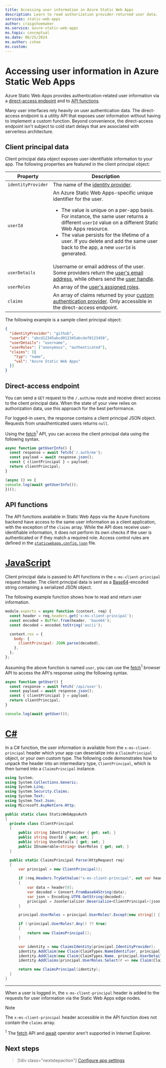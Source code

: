 ```yaml
---
title: Accessing user information in Azure Static Web Apps
description: Learn to read authorization provider-returned user data.
services: static-web-apps
author: craigshoemaker
ms.service: azure-static-web-apps
ms.topic: conceptual
ms.date: 06/25/2024
ms.author: cshoe
ms.custom:
---
```


# Accessing user information in Azure Static Web Apps

Azure Static Web Apps provides authentication-related user information via a [direct-access endpoint](#direct-access-endpoint) and to [API functions](#api-functions).

Many user interfaces rely heavily on user authentication data. The direct-access endpoint is a utility API that exposes user information without having to implement a custom function. Beyond convenience, the direct-access endpoint isn't subject to cold start delays that are associated with serverless architecture.

## Client principal data

Client principal data object exposes user-identifiable information to your app. The following properties are featured in the client principal object:

| Property | Description |
|---|---|
| `identityProvider` | The name of the [identity provider](authentication-authorization.yml). |
| `userId`| An Azure Static Web Apps-specific unique identifier for the user. <ul><li>The value is unique on a per-app basis. For instance, the same user returns a different `userId` value on a different Static Web Apps resource.<li>The value persists for the lifetime of a user. If you delete and add the same user back to the app, a new `userId` is generated.</ul> |
| `userDetails` | Username or email address of the user. Some providers return the [user's email address](authentication-authorization.yml), while others send the [user handle](authentication-authorization.yml). |
| `userRoles` | An array of the [user's assigned roles](authentication-authorization.yml). |
| `claims` | An array of claims returned by your [custom authentication provider](authentication-custom.md). Only accessible in the direct-access endpoint. |

The following example is a sample client principal object:

```json
{
  "identityProvider": "github",
  "userId": "abcd12345abcd012345abcdef0123450",
  "userDetails": "username",
  "userRoles": ["anonymous", "authenticated"],
  "claims": [{
    "typ": "name",
    "val": "Azure Static Web Apps"
  }]
}
```

## Direct-access endpoint

You can send a `GET` request to the `/.auth/me` route and receive direct access to the client principal data. When the state of your view relies on authorization data, use this approach for the best performance.

For logged-in users, the response contains a client principal JSON object. Requests from unauthenticated users returns `null`.

Using the [fetch](https://developer.mozilla.org/docs/Web/API/Fetch_API/Using_Fetch)<sup>1</sup> API, you can access the client principal data using the following syntax.

```javascript
async function getUserInfo() {
  const response = await fetch('/.auth/me');
  const payload = await response.json();
  const { clientPrincipal } = payload;
  return clientPrincipal;
}

(async () => {
console.log(await getUserInfo());
})();
```

## API functions

The API functions available in Static Web Apps via the Azure Functions backend have access to the same user information as a client application, with the exception of the `claims` array. While the API does receive user-identifiable information, it does not perform its own checks if the user is authenticated or if they match a required role. Access control rules are defined in the [`staticwebapp.config.json`](configuration.md#routes) file.

# [JavaScript](#tab/javascript)

Client principal data is passed to API functions in the `x-ms-client-principal` request header. The client principal data is sent as a [Base64](https://www.wikipedia.org/wiki/Base64)-encoded string containing a serialized JSON object.

The following example function shows how to read and return user information.

```javascript
module.exports = async function (context, req) {
  const header = req.headers.get('x-ms-client-principal');
  const encoded = Buffer.from(header, 'base64');
  const decoded = encoded.toString('ascii');

  context.res = {
    body: {
      clientPrincipal: JSON.parse(decoded),
    },
  };
};
```

Assuming the above function is named `user`, you can use the [fetch](https://developer.mozilla.org/docs/Web/API/Fetch_API/Using_Fetch)<sup>1</sup> browser API to access the API's response using the following syntax.

```javascript
async function getUser() {
  const response = await fetch('/api/user');
  const payload = await response.json();
  const { clientPrincipal } = payload;
  return clientPrincipal;
}

console.log(await getUser());
```

# [C#](#tab/csharp)

In a C# function, the user information is available from the `x-ms-client-principal` header which your app can deserialize into a `ClaimsPrincipal` object, or your own custom type. The following code demonstrates how to unpack the header into an intermediary type, `ClientPrincipal`, which is then turned into a `ClaimsPrincipal` instance.

```csharp
using System;
using System.Collections.Generic;
using System.Linq;
using System.Security.Claims;
using System.Text;
using System.Text.Json;
using Microsoft.AspNetCore.Http;

public static class StaticWebAppsAuth
{
  private class ClientPrincipal
  {
      public string IdentityProvider { get; set; }
      public string UserId { get; set; }
      public string UserDetails { get; set; }
      public IEnumerable<string> UserRoles { get; set; }
  }

  public static ClaimsPrincipal Parse(HttpRequest req)
  {
      var principal = new ClientPrincipal();

      if (req.Headers.TryGetValue("x-ms-client-principal", out var header))
      {
          var data = header[0];
          var decoded = Convert.FromBase64String(data);
          var json = Encoding.UTF8.GetString(decoded);
          principal = JsonSerializer.Deserialize<ClientPrincipal>(json, new JsonSerializerOptions { PropertyNameCaseInsensitive = true });
      }

      principal.UserRoles = principal.UserRoles?.Except(new string[] { "anonymous" }, StringComparer.CurrentCultureIgnoreCase);

      if (!principal.UserRoles?.Any() ?? true)
      {
          return new ClaimsPrincipal();
      }

      var identity = new ClaimsIdentity(principal.IdentityProvider);
      identity.AddClaim(new Claim(ClaimTypes.NameIdentifier, principal.UserId));
      identity.AddClaim(new Claim(ClaimTypes.Name, principal.UserDetails));
      identity.AddClaims(principal.UserRoles.Select(r => new Claim(ClaimTypes.Role, r)));

      return new ClaimsPrincipal(identity);
  }
}
```

---

When a user is logged in, the `x-ms-client-principal` header is added to the requests for user information via the Static Web Apps edge nodes.

> [!NOTE]
> The `x-ms-client-principal` header accessible in the API function does not contain the `claims` array.

<sup>1</sup> The [fetch](https://caniuse.com/#feat=fetch) API and [await](https://caniuse.com/#feat=mdn-javascript_operators_await) operator aren't supported in Internet Explorer.

## Next steps

> [!div class="nextstepaction"]
> [Configure app settings](application-settings.yml)
